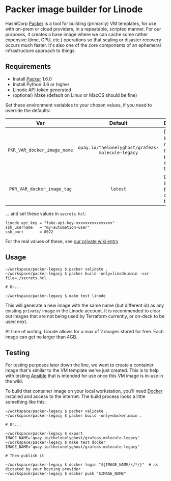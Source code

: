 # Packer image builder for Linode

HashiCorp [Packer] is a tool for building (primarily) VM templates, for use with on-prem or cloud providers, in a repeatable, scripted manner. For our purposes, it creates a base image where we can cache some rather expensive (time, CPU, etc.) operations so that scaling or disaster recovery occurs much faster. It's also one of the core components of an ephemeral infrastructure approach to things.

## Requirements

- Install [Packer] 1.6.0
- Install Python 3.6 or higher
- Linode API token generated
- (optional) Make (default on Linux or MacOS should be fine)

Set these environment variables to your chosen values, if you need to override the defaults:

| Var                         | Default                                          | Description                                               |
|:---------------------------:|:------------------------------------------------:|:----------------------------------------------------------|
| `PKR_VAR_docker_image_name` | `quay.io/thelonelyghost/grafeas-molecule-legacy` | Docker image name (and host) for the `docker.main` target |
| `PKR_VAR_docker_image_tag`  | `latest`                                         | Docker image tag for the `docker.main` target             |

... and set these values in `secrets.hcl`:

```hcl
linode_api_key = "fake-api-key-xxxxxxxxxxxxxxxx"
ssh_username   = "my-automation-user"
ssh_port       = 8022
```

For the real values of these, see [our private wiki entry][wiki-packer]

## Usage

```shell
~/workspace/packer-legacy $ packer validate .
~/workspace/packer-legacy $ packer build -only=linode.main -var-file=./secrets.hcl .

# Or...

~/workspace/packer-legacy $ make test linode
```

This will generate a new image with the same name (but different id) as any existing `private/` image in the Linode account. It is recommended to clear out images that are not being used by Terraform currently, or on-deck to be used next.

At time of writing, Linode allows for a max of 2 images stored for free. Each image can get no larger than 4GB.

## Testing

For testing purposes later down the line, we want to create a container image that's similar to the VM template we've just created. This is to help with testing [Ansible] that is intended for use once this VM image is in-use in the wild.

To build that container image on your local workstation, you'll need [Docker] installed and access to the internet. The build process looks a little something like this:

```shell
~/workspace/packer-legacy $ packer validate .
~/workspace/packer-legacy $ packer build -only=docker.main .

# Or...

~/workspace/packer-legacy $ export IMAGE_NAME='quay.io/thelonelyghost/grafeas-molecule-legacy'
~/workspace/packer-legacy $ make test docker IMAGE_NAME='quay.io/thelonelyghost/grafeas-molecule-legacy'

# Then publish it

~/workspace/packer-legacy $ docker login "${IMAGE_NAME/\/*/}"  # as dictated by your hosting provider
~/workspace/packer-legacy $ docker push "$IMAGE_NAME"
```

[Packer]: https://www.packer.io/
[Docker]: https://www.docker.com/
[Ansible]: https://docs.ansible.com/
[wiki-packer]: https://app.gitbook.com/@grafeas-group/s/dev/infra/packer

